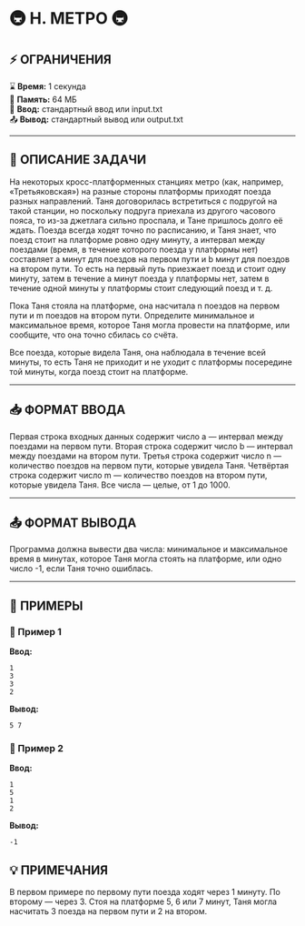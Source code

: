 # 🚇 **H. МЕТРО** 🚇  

## ⚡ **ОГРАНИЧЕНИЯ**
⌛ **Время:** 1 секунда  
💽 **Память:** 64 МБ  
📩 **Ввод:** стандартный ввод или input.txt  
📤 **Вывод:** стандартный вывод или output.txt   

---

## 📌 **ОПИСАНИЕ ЗАДАЧИ**

На некоторых кросс-платформенных станциях метро (как, например, «Третьяковская») на разные стороны платформы приходят поезда разных направлений. Таня договорилась встретиться с подругой на такой станции, но поскольку подруга приехала из другого часового пояса, то из-за джетлага сильно проспала, и Тане пришлось долго её ждать. Поезда всегда ходят точно по расписанию, и Таня знает, что поезд стоит на платформе ровно одну минуту, а интервал между поездами (время, в течение которого поезда у платформы нет) составляет a минут для поездов на первом пути и b минут для поездов на втором пути. То есть на первый путь приезжает поезд и стоит одну минуту, затем в течение a минут поезда у платформы нет, затем в течение одной минуты у платформы стоит следующий поезд и т. д.

Пока Таня стояла на платформе, она насчитала n поездов на первом пути и m поездов на втором пути. Определите минимальное и максимальное время, которое Таня могла провести на платформе, или сообщите, что она точно сбилась со счёта.

Все поезда, которые видела Таня, она наблюдала в течение всей минуты, то есть Таня не приходит и не уходит с платформы посередине той минуты, когда поезд стоит на платформе.

---

## 📥 **ФОРМАТ ВВОДА**  
Первая строка входных данных содержит число a — интервал между поездами на первом пути. Вторая строка содержит число b — интервал между поездами на втором пути. Третья строка содержит число n — количество поездов на первом пути, которые увидела Таня. Четвёртая строка содержит число m — количество поездов на втором пути, которые увидела Таня. Все числа — целые, от 1 до 1000.

---

## 📤 **ФОРМАТ ВЫВОДА**  
Программа должна вывести два числа: минимальное и максимальное время в минутах, которое Таня могла стоять на платформе, или одно число -1, если Таня точно ошиблась.

---

## 🧪 **ПРИМЕРЫ**  
### 📝 Пример 1  
**Ввод:**  
```
1
3
3
2
```  
**Вывод:**  
```
5 7
```    

### 📝 Пример 2  
**Ввод:**  
```
1
5
1
2
```  
**Вывод:**  
```
-1
```

## 💡 **ПРИМЕЧАНИЯ** 
В первом примере по первому пути поезда ходят через 1 минуту. По второму — через 3. Стоя на платформе 5, 6 или 7 минут, Таня могла насчитать 3 поезда на первом пути и 2 на втором.
